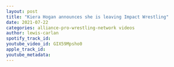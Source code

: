 ```yaml
---
layout: post
title: "Kiera Hogan announces she is leaving Impact Wrestling"
date: 2021-07-22
categories: alliance-pro-wrestling-network videos
author: lewis-carlan
spotify_track_id: 
youtube_video_id: GIX59Mpsho0
apple_track_id: 
youtube_metadata: 
---
```


